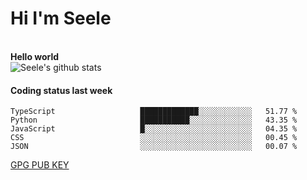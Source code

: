 <h1>Hi I'm Seele</h1>
<br>
<b> Hello world</b>
<br>
<img src="https://github-readme-stats-eight-jade.vercel.app/api?username=Seele0oO&show_icons=true&icon_color=0366d6&bg_color=ffffff&hide_title=true&hide=contribs&include_all_commits=true" alt="Seele's github stats"/>
<br>

<h4>Coding status last week </h4>

<!--START_SECTION:waka-->

```text
TypeScript                   █████████████░░░░░░░░░░░░   51.77 %
Python                       ███████████░░░░░░░░░░░░░░   43.35 %
JavaScript                   █░░░░░░░░░░░░░░░░░░░░░░░░   04.35 %
CSS                          ░░░░░░░░░░░░░░░░░░░░░░░░░   00.45 %
JSON                         ░░░░░░░░░░░░░░░░░░░░░░░░░   00.07 %
```

<!--END_SECTION:waka-->



[GPG PUB KEY](https://keys.openpgp.org/vks/v1/by-fingerprint/3FCE91BF5B9666B55B67213C4C57B7824A5B6680)

